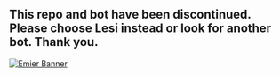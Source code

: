 ## This repo and bot have been discontinued. Please choose Lesi instead or look for another bot. Thank you.
[![Emier Banner](https://i.imgur.com/FG9s3pz.png)](https://discord.gg/6RwDF5Q "Emier™")
